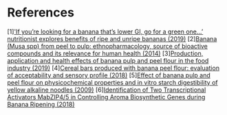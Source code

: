
# References
[1]['If you’re looking for a banana that’s lower GI, go for a green one…’ nutritionist explores benefits of ripe and unripe bananas (2019)](https://www.foodnavigator.com/Article/2019/07/30/If-you-re-looking-for-a-banana-that-s-lower-GI-go-for-a-green-one-nutritionist-explores-benefits-of-ripe-and-unripe-bananas)
[2][Banana (Musa spp) from peel to pulp: ethnopharmacology, source of bioactive compounds and its relevance for human health (2014)](https://pubmed.ncbi.nlm.nih.gov/25449450/)
[3][Production, application and health effects of banana pulp and peel flour in the food industry (2019)](https://pubmed.ncbi.nlm.nih.gov/30906012/)
[4][Cereal bars produced with banana peel flour: evaluation of acceptability and sensory profile (2018)](https://pubmed.ncbi.nlm.nih.gov/28543033/)
[5][Effect of banana pulp and peel flour on physicochemical properties and in vitro starch digestibility of yellow alkaline noodles (2009)](https://www.tandfonline.com/doi/abs/10.1080/09637480903183503)
[6][Identification of Two Transcriptional Activators MabZIP4/5 in Controlling Aroma Biosynthetic Genes during Banana Ripening (2018)](https://pubs.acs.org/doi/abs/10.1021/acs.jafc.8b01435)